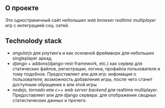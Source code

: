 ##  О проекте

Это одностраничный сайт небольших _web browser realtime multiplayer_ игр с интеграцией соц. сетей.

##  Technolody stack

- _angularjs_ для роутинга и как основной фреймворк для небольших singleplayer аркад.
- _django_ + addons(django-rest-framework, etc.) как сервер для статических файлов, регистрации, логина, профайла 
пользователя и тому подобное. Предоставляет апи для игр: инфомация о пользователе; возможность добавления игры, после 
чего станет доступным обращение к апи этой игры
- _nodejs_, _tornado_ или _c++ web server backend_ для realtime multiplayer. Предоставляет апи для django сервера: для 
отображения сводных статистических данных и прочего.

